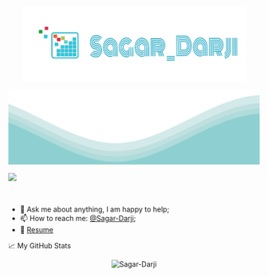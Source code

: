 <p align="center">
  <img src="https://github.com/Sagar-Darji/Sagar-Darji/blob/main/logo.png" width="450" height="150">
</p>	
<img src="https://github.com/Sagar-Darji/Sagar-Darji/blob/main/wave.svg" width="100%" height="150">


![](https://visitor-badge.glitch.me/badge?page_id=Sagar-Darji.Sagar-Darji)

<br />
  
- 💬 Ask me about anything, I am happy to help;
- 📫 How to reach me: [@Sagar-Darji](Sagardarji85301@gmail.com);
- 📝 [Resume]()

📈 My GitHub Stats

<p align="center"> <img src="https://github-readme-stats.vercel.app/api?username=Sagar-Darji&show_icons=true&theme=gotham" alt="Sagar-Darji"/>

<!--Here are some ideas to get you started:

- 🔭 I’m currently working on ...
- 🌱 I’m currently learning ...
- 👯 I’m looking to collaborate on ...
- 🤔 I’m looking for help with ...
- 💬 Ask me about ...
- 📫 How to reach me: ...
- 😄 Pronouns: ...
- ⚡ Fun fact: ...
-->
